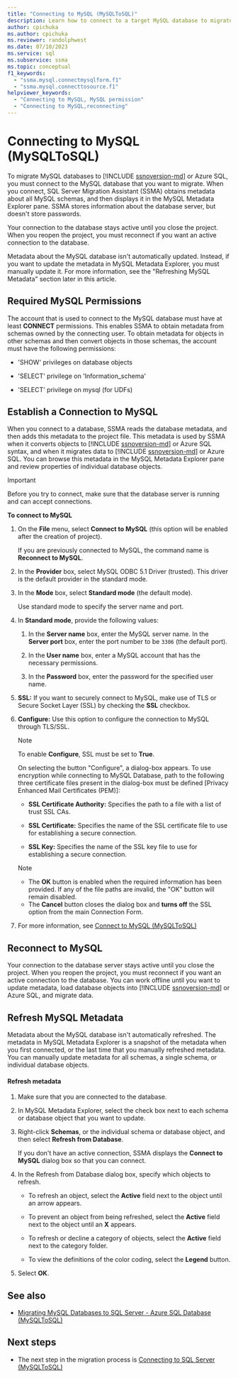 ```yaml
---
title: "Connecting to MySQL (MySQLToSQL)"
description: Learn how to connect to a target MySQL database to migrate a MySQL database. SSMA obtains metadata about databases in Azure SQL Database.
author: cpichuka
ms.author: cpichuka
ms.reviewer: randolphwest
ms.date: 07/10/2023
ms.service: sql
ms.subservice: ssma
ms.topic: conceptual
f1_keywords:
  - "ssma.mysql.connectmysqlform.f1"
  - "ssma.mysql.connecttosource.f1"
helpviewer_keywords:
  - "Connecting to MySQL, MySQL permission"
  - "Connecting to MySQL,reconnecting"
---
```

# Connecting to MySQL (MySQLToSQL)

To migrate MySQL databases to [!INCLUDE [ssnoversion-md](../../includes/ssnoversion-md.md)] or Azure SQL, you must connect to the MySQL database that you want to migrate. When you connect, SQL Server Migration Assistant (SSMA) obtains metadata about all MySQL schemas, and then displays it in the MySQL Metadata Explorer pane. SSMA stores information about the database server, but doesn't store passwords.

Your connection to the database stays active until you close the project. When you reopen the project, you must reconnect if you want an active connection to the database.

Metadata about the MySQL database isn't automatically updated. Instead, if you want to update the metadata in MySQL Metadata Explorer, you must manually update it. For more information, see the "Refreshing MySQL Metadata" section later in this article.

## Required MySQL Permissions

The account that is used to connect to the MySQL database must have at least **CONNECT** permissions. This enables SSMA to obtain metadata from schemas owned by the connecting user. To obtain metadata for objects in other schemas and then convert objects in those schemas, the account must have the following permissions:

- 'SHOW' privileges on database objects

- 'SELECT' privilege on 'Information_schema'

- 'SELECT' privilege on mysql (for UDFs)

## Establish a Connection to MySQL

When you connect to a database, SSMA reads the database metadata, and then adds this metadata to the project file. This metadata is used by SSMA when it converts objects to [!INCLUDE [ssnoversion-md](../../includes/ssnoversion-md.md)] or Azure SQL syntax, and when it migrates data to [!INCLUDE [ssnoversion-md](../../includes/ssnoversion-md.md)] or Azure SQL. You can browse this metadata in the MySQL Metadata Explorer pane and review properties of individual database objects.

> [!IMPORTANT]  
> Before you try to connect, make sure that the database server is running and can accept connections.

**To connect to MySQL**

1. On the **File** menu, select **Connect to MySQL** (this option will be enabled after the creation of project).

    If you are previously connected to MySQL, the command name is **Reconnect to MySQL**.

1. In the **Provider** box, select MySQL ODBC 5.1 Driver (trusted). This driver is the default provider in the standard mode.

1. In the **Mode** box, select **Standard mode** (the default mode).

    Use standard mode to specify the server name and port.

1. In **Standard mode**, provide the following values:

    1. In the **Server name** box, enter the MySQL server name. In the **Server port** box, enter the port number to be `3306` (the default port).

    1. In the **User name** box, enter a MySQL account that has the necessary permissions.

    1. In the **Password** box, enter the password for the specified user name.

1. **SSL:** If you want to securely connect to MySQL, make use of TLS or Secure Socket Layer (SSL) by checking the **SSL** checkbox.

1. **Configure:** Use this option to configure the connection to MySQL through TLS/SSL.

    > [!NOTE]  
    > To enable **Configure**, SSL must be set to **True**.

    On selecting the button "Configure", a dialog-box appears. To use encryption while connecting to MySQL Database, path to the following three certificate files present in the dialog-box must be defined [Privacy Enhanced Mail Certificates (PEM)]:

    - **SSL Certificate Authority:** Specifies the path to a file with a list of trust SSL CAs.

    - **SSL Certificate:** Specifies the name of the SSL certificate file to use for establishing a secure connection.

    - **SSL Key:** Specifies the name of the SSL key file to use for establishing a secure connection.

    > [!NOTE]  
    > - The **OK** button is enabled when the required information has been provided. If any of the file paths are invalid, the "OK" button will remain disabled.
    > - The **Cancel** button closes the dialog box and **turns off** the SSL option from the main Connection Form.

1. For more information, see [Connect to MySQL (MySQLToSQL)](connect-to-mysql-mysqltosql.md)

## Reconnect to MySQL

Your connection to the database server stays active until you close the project. When you reopen the project, you must reconnect if you want an active connection to the database. You can work offline until you want to update metadata, load database objects into [!INCLUDE [ssnoversion-md](../../includes/ssnoversion-md.md)] or Azure SQL, and migrate data.

## Refresh MySQL Metadata

Metadata about the MySQL database isn't automatically refreshed. The metadata in MySQL Metadata Explorer is a snapshot of the metadata when you first connected, or the last time that you manually refreshed metadata. You can manually update metadata for all schemas, a single schema, or individual database objects.

#### Refresh metadata

1. Make sure that you are connected to the database.

1. In MySQL Metadata Explorer, select the check box next to each schema or database object that you want to update.

1. Right-click **Schemas**, or the individual schema or database object, and then select **Refresh from Database**.

    If you don't have an active connection, SSMA displays the **Connect to MySQL** dialog box so that you can connect.

1. In the Refresh from Database dialog box, specify which objects to refresh.

   - To refresh an object, select the **Active** field next to the object until an arrow appears.

   - To prevent an object from being refreshed, select the **Active** field next to the object until an **X** appears.

   - To refresh or decline a category of objects, select the **Active** field next to the category folder.

   - To view the definitions of the color coding, select the **Legend** button.

1. Select **OK**.

## See also

- [Migrating MySQL Databases to SQL Server - Azure SQL Database (MySQLToSQL)](migrating-mysql-databases-to-sql-server-azure-sql-db-mysqltosql.md)

## Next steps

- The next step in the migration process is [Connecting to SQL Server (MySQLToSQL)](connecting-to-sql-server-mysqltosql.md)
